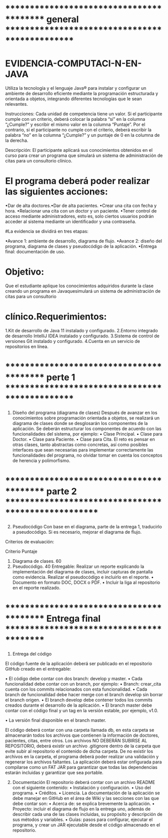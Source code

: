 # **************************************** general  **********************************************

# EVIDENCIA-COMPUTACI-N-EN-JAVA
Utiliza la tecnología y el lenguaje Java® para instalar y configurar un ambiente de desarrollo eficiente mediante la programación estructurada y orientada a objetos, integrando diferentes tecnologías que le sean relevantes.

Instrucciones: Cada unidad de competencia tiene un valor. Si el participante cumple con un criterio, deberá colocar la palabra “sí” en la columna “¿Cumple?” y escribir el mismo valor en la columna “Puntaje”. Por el contrario, si el participante no cumple con el criterio, deberá escribir la palabra “no” en la columna “¿Cumple?” y un puntaje de 0 en la columna de la derecha.       

Descripción: El participante aplicará sus conocimientos obtenidos en el curso para crear un programa que simulará un sistema de administración de citas para un consultorio clínico. 
   # El programa deberá poder realizar las siguientes acciones:
  •Dar de alta doctores.•Dar de alta pacientes.
  •Crear una cita con fecha y hora.
  •Relacionar una cita con un doctor y un paciente.
  •Tener control de acceso mediante administradores, esto es, solo ciertos usuarios podrán acceder al sistema mediante un identificador y una contraseña.
  
  #La evidencia se dividirá en tres etapas:
  
 •Avance 1: ambiente de desarrollo, diagrama de flujo.
 •Avance 2: diseño del programa, diagrama de clases y pseudocódigo de la aplicación.
 •Entrega final: documentación de uso.
  
  # Objetivo: 
  Que el estudiante aplique los conocimientos adquiridos durante la clase creando un programa en Javaquesimulará un sistema de administración de citas para un consultorio 
  
  # clínico.Requerimientos:
  1.Kit de desarrollo de Java 11 instalado y configurado.
  2.Entorno integrado de desarrollo IntelliJ IDEA instalado y configurado.
  3.Sistema de control de versiones Git instalado y configurado.
  4.Cuenta en un servicio de repositorios en línea.
# **************************************** perte 1 **********************************************
1. Diseño del programa (diagrama de clases)
Después de avanzar en los conocimientos sobre programación orientada a objetos, se realizará un diagrama de clases
donde se desglosarán los componentes de la aplicación. Se deberán estructurar los componentes de acuerdo con las
funcionalidades del sistema, por ejemplo:
• Clase Principal.
• Clase para Doctor.
• Clase para Paciente.
• Clase para Cita.
El reto es pensar en otras clases, tanto abstractas como concretas, así como posibles interfaces que sean necesarias para
implementar correctamente las funcionalidades del programa, no olvidar tomar en cuenta los conceptos de herencia y
polimorfismo.

# **************************************** parte 2 ***************************************************
2. Pseudocódigo
Con base en el diagrama, parte de la entrega 1, traducirlo a pseudocódigo. Si es necesario, mejorar el diagrama de flujo.

Criterios de evaluación:

Criterio Puntaje
1. Diagrama de clases. 60
2. Pseudocódigo. 40
Entregable:
Realizar un reporte explicando la implementación del diagrama de clases, incluir capturas de pantalla como evidencia.
Realizar el pseudocódigo e incluirlo en el reporte.
• Documento en formato DOC, DOCX o PDF.
• Incluir la liga al repositorio en el reporte realizado.


# **************************************** Entrega final **************************************** 
1. Entrega del código

El código fuente de la aplicación deberá ser publicado en el repositorio GitHub creado en el entregable:

• El código debe contar con dos branch: develop y master.
• Cada funcionalidad debe contar con un branch, por ejemplo:
• Branch: crear_cita cuenta con los commits relacionados con esta funcionalidad.
• Cada branch de funcionalidad debe hacer merge con el branch develop sin borrar el branch origen.
• El branch develop debe contener todos los commits creados durante el desarrollo de la aplicación.
• El branch master debe contar con el código final y un tag en la versión estable, por ejemplo, v1.0.

• La versión final disponible en el branch master.


El código deberá contar con una carpeta llamada db, en esta carpeta se almacenarán todos los archivos que contienen la información de doctores, pacientes, citas, entre otros. Los archivos NO DEBERÁN SUBIRSE AL REPOSITORIO, deberá existir un archivo 
.gitignore dentro de la carpeta que evite subir al repositorio el contenido de dicha carpeta. De no existir los archivos en la carpeta, el programa deberá poder realizar una validación y regenerar los archivos faltantes. La aplicación deberá estar  onfigurada para compilarse como un FAT JAR para garantizar que todas las dependencias
estarán incluidas y garantizar que sea portable.

2. Documentación
El repositorio deberá contar con un archivo README con el siguiente contenido:
• Instalación y configuración.
• Uso del programa.
• Créditos.
• Licencia.
La documentación de la aplicación se debe manejar en GitHub en el área de Wiki y las secciones con las que debe contar
son:
• Acerca de: se explica brevemente la aplicación.
• Proyecto: incluir el diagrama de flujo en la entrega uno, además de describir cada una de las clases incluidas, su
propósito y descripción de sus métodos y variables.
• Guías: pasos para configurar, ejecutar el programa, y crear un JAR ejecutable desde el código almacenado en el
repositorio.
